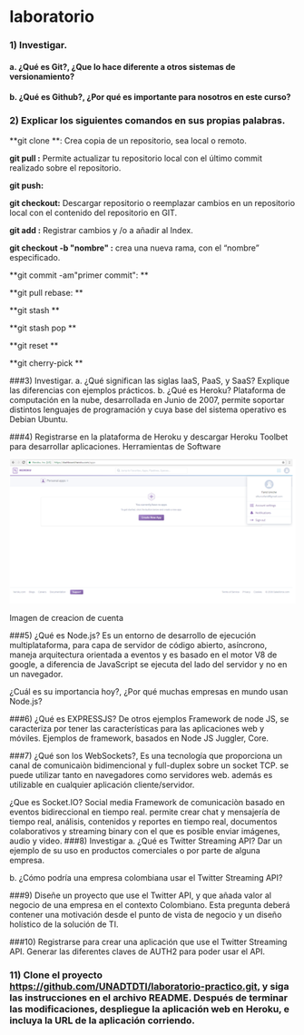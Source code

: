 # laboratorio



### 1)	Investigar.



#### a.	 ¿Qué es Git?, ¿Que lo hace diferente a otros sistemas de versionamiento?



#### b.	¿Qué es Github?, ¿Por qué es importante para nosotros en este curso?



### 2) Explicar los siguientes comandos en sus propias palabras. 



**git clone **:
Crea copia de un repositorio, sea local o remoto.

**git pull :** Permite actualizar tu repositorio local con el último commit realizado sobre el repositorio. 

**git push:** 

**git checkout:** Descargar repositorio o reemplazar cambios en un repositorio local con el contenido del repositorio en GIT.

**git add :**  Registrar cambios y /o a añadir al Index.

**git checkout -b "nombre" :** crea una nueva rama, con el “nombre” especificado.

**git commit -am"primer commit": **

**git pull rebase: **

**git stash **

**git stash pop **

**git reset **

**git cherry-pick **

###3) Investigar. 
a. ¿Qué significan las siglas IaaS, PaaS, y SaaS? Explique las diferencias con ejemplos prácticos. 
b. ¿Qué es Heroku? 
Plataforma de computación en la nube, desarrollada en Junio de 2007, permite soportar distintos lenguajes de programación y cuya base del sistema operativo es Debian Ubuntu.




###4) Registrarse en la plataforma de Heroku y descargar Heroku Toolbet para desarrollar aplicaciones. Herramientas de Software 

![](imagen1.png)

Imagen de creacion de cuenta

###5) ¿Qué es Node.js?
Es un entorno de desarrollo de ejecución multiplataforma, para capa de servidor de código abierto, asíncrono, maneja arquitectura orientada a eventos y es basado en el motor V8 de google, a diferencia de JavaScript se ejecuta del lado del servidor y no en un navegador.


 ¿Cuál es su importancia hoy?, ¿Por qué muchas empresas en mundo usan Node.js? 


###6) ¿Qué es EXPRESSJS? De otros ejemplos 
Framework de node JS, se caracteriza por tener las características para las aplicaciones web y móviles.
Ejemplos de framework, basados en Node JS
Juggler, Core.






###7) ¿Qué son los WebSockets?, 
Es una tecnología que proporciona un canal de comunicaiòn bidimencional y full-duplex sobre un socket TCP. se puede utilizar tanto en navegadores como servidores web. además es utilizable en cualquier aplicación cliente/servidor.


¿Que es Socket.IO? Social media 
Framework de comunicaciòn basado en eventos bidireccional en tiempo real. permite crear chat y mensajería de tiempo real, análisis, contenidos y reportes en tiempo real, documentos colaborativos y streaming binary con el que es posible enviar imágenes, audio y video.
###8) Investigar 
a. ¿Qué es Twitter Streaming API? Dar un ejemplo de su uso en productos comerciales o por parte de alguna empresa. 


b. ¿Cómo podría una empresa colombiana usar el Twitter Streaming API? 


###9) Diseñe un proyecto que use el Twitter API, y que añada valor al negocio de una empresa en el contexto Colombiano. Esta pregunta deberá contener una motivación desde el punto de vista de negocio y un diseño holístico de la solución de TI. 


###10) Registrarse para crear una aplicación que use el Twitter Streaming API. Generar las diferentes claves de AUTH2 para poder usar el API. 



### 11) Clone el proyecto https://github.com/UNADTDTI/laboratorio-practico.git, y siga las instrucciones en el archivo README. Después de terminar las modificaciones, despliegue la aplicación web en Heroku, e incluya la URL de la aplicación corriendo.
